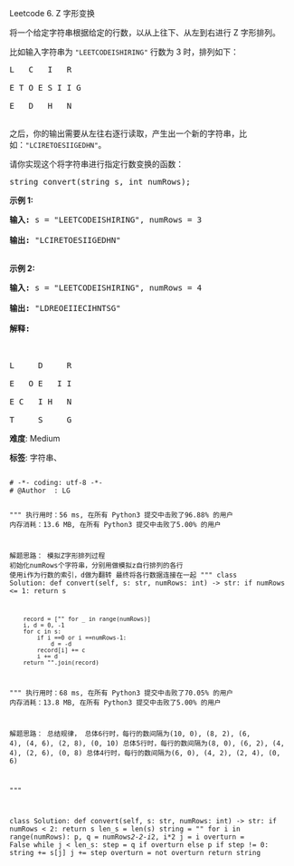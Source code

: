 Leetcode 6. Z 字形变换
<p>将一个给定字符串根据给定的行数，以从上往下、从左到右进行&nbsp;Z 字形排列。</p>


<p>比如输入字符串为 <code>&quot;LEETCODEISHIRING&quot;</code>&nbsp;行数为 3 时，排列如下：</p>



<pre>L   C   I   R

E T O E S I I G

E   D   H   N

</pre>



<p>之后，你的输出需要从左往右逐行读取，产生出一个新的字符串，比如：<code>&quot;LCIRETOESIIGEDHN&quot;</code>。</p>



<p>请你实现这个将字符串进行指定行数变换的函数：</p>



<pre>string convert(string s, int numRows);</pre>



<p><strong>示例&nbsp;1:</strong></p>



<pre><strong>输入:</strong> s = &quot;LEETCODEISHIRING&quot;, numRows = 3

<strong>输出:</strong> &quot;LCIRETOESIIGEDHN&quot;

</pre>



<p><strong>示例&nbsp;2:</strong></p>



<pre><strong>输入:</strong> s = &quot;LEETCODEISHIRING&quot;, numRows =&nbsp;4

<strong>输出:</strong>&nbsp;&quot;LDREOEIIECIHNTSG&quot;

<strong>解释:</strong>



L     D     R

E   O E   I I

E C   I H   N

T     S     G</pre>





 **难度**: Medium



 **标签**: 字符串、 





<div class="hcb_wrap">
<pre class="prism undefined-numbers lang-python" data-lang="Python"><code>
# -*- coding: utf-8 -*-
# @Author  : LG

"""
执行用时：56 ms, 在所有 Python3 提交中击败了96.88% 的用户
内存消耗：13.6 MB, 在所有 Python3 提交中击败了5.00% 的用户

解题思路：
    模拟Z字形排列过程
    初始化numRows个字符串，分别用做模拟z自行排列的各行
    使用i作为行数的索引，d做为翻转
    最终将各行数据连接在一起
"""
class Solution:
    def convert(self, s: str, numRows: int) -> str:
        if numRows <= 1:
            return s

        record = ["" for _ in range(numRows)]
        i, d = 0, -1
        for c in s:
            if i ==0 or i ==numRows-1:
                d = -d
            record[i] += c
            i += d
        return "".join(record)


"""
执行用时：68 ms, 在所有 Python3 提交中击败了70.05% 的用户
内存消耗：13.8 MB, 在所有 Python3 提交中击败了5.00% 的用户

解题思路：
    总结规律，
        总体6行时，每行的数间隔为(10, 0), (8, 2), (6, 4), (4, 6), (2, 8), (0, 10)
        总体5行时，每行的数间隔为(8, 0), (6, 2), (4, 4), (2, 6), (0, 8)
        总体4行时，每行的数间隔为(6, 0), (4, 2), (2, 4), (0, 6)

"""

class Solution:
    def convert(self, s: str, numRows: int) -> str:
        if numRows < 2:
            return s
        len_s = len(s)
        string = ""
        for i in range(numRows):
            p, q  = numRows*2-2-i*2, i*2
            j = i
            overturn = False
            while j < len_s:
                step = q if overturn else p
                if step != 0:
                    string += s[j]
                j += step
                overturn = not overturn
        return string
</code></pre></div>
